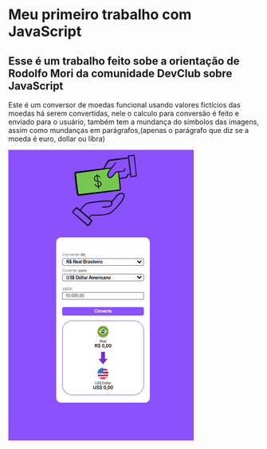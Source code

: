 <h1>Meu primeiro trabalho com JavaScript</h1>
<h2>Esse é um trabalho feito sobe a orientação de Rodolfo Mori da comunidade DevClub sobre JavaScript</h2>
<p>Este é um conversor de moedas funcional usando valores fictícios das moedas há serem convertidas, nele o calculo para conversão é feito e enviado para o usuário, também tem a mundança do símbolos das imagens, assim como mundanças em parágrafos,(apenas o parágrafo que diz se a moeda é euro, dollar ou líbra)</p>
<img src= "https://github.com/Agner-hub/convertor-de-moedas/blob/main/section/meu-trabalho.png?raw=true">

